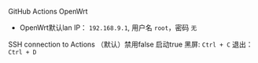 GitHub Actions OpenWrt

- OpenWrt默认lan IP： `192.168.9.1`, 用户名 `root`，密码 `无`

SSH connection to Actions    （默认）禁用false  启动true 黑屏: `Ctrl + C` 退出：`Ctrl + D`
